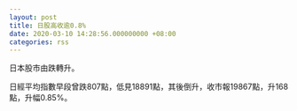 ```yaml
---
layout: post
title: 日股高收逾0.8%
date: 2020-03-10 14:28:56.000000000 +08:00
categories: rss
---
```


日本股市由跌轉升。

日經平均指數早段曾跌807點，低見18891點，其後倒升，收市報19867點，升168點，升幅0.85%。
